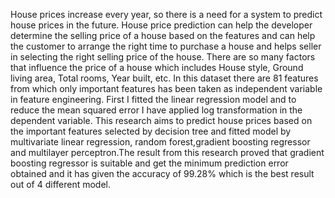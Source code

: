House prices increase every year, so there is a need for a system to predict house prices in the future. House price prediction can help the developer determine the selling price of a house based on the features and can help the customer to arrange the right time to purchase a house and helps seller in selecting the right selling price of the house. There are so many factors that influence the price of a house which includes House style, Ground living area, Total rooms, Year built, etc. In this dataset there are 81 features from which only important features has been taken as independent variable in feature engineering. First I fitted the linear regression model and to reduce the mean squared error I have applied log transformation in the dependent variable. This research aims to predict house prices based on the important features selected by decision tree and fitted model by multivariate linear regression, random forest,gradient boosting regressor and multilayer perceptron.The result from this research proved that gradient boosting regressor is suitable and get the minimum prediction error obtained and it has given the accuracy of 99.28% which is the best result out of 4 different model.
